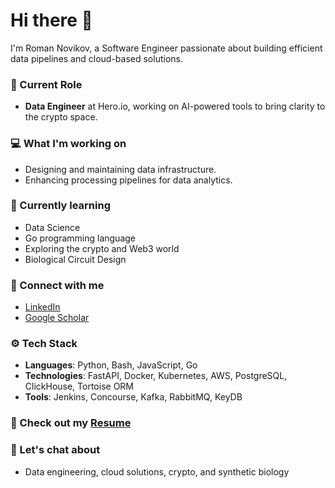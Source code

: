 # Hi there 👋

I'm Roman Novikov, a Software Engineer passionate about building efficient data pipelines and cloud-based solutions.

### 🌟 Current Role
- **Data Engineer** at Hero.io, working on AI-powered tools to bring clarity to the crypto space.

### 💻 What I'm working on
- Designing and maintaining data infrastructure.
- Enhancing processing pipelines for data analytics.

### 🌱 Currently learning
- Data Science
- Go programming language
- Exploring the crypto and Web3 world
- Biological Circuit Design

### 🔗 Connect with me
- [LinkedIn](https://www.linkedin.com/in/r-novikov/)
- [Google Scholar](https://scholar.google.com/citations?user=Mchr5koAAAAJ&hl=eng)

### ⚙️ Tech Stack
- **Languages**: Python, Bash, JavaScript, Go
- **Technologies**: FastAPI, Docker, Kubernetes, AWS, PostgreSQL, ClickHouse, Tortoise ORM
- **Tools**: Jenkins, Concourse, Kafka, RabbitMQ, KeyDB

### 📄 Check out my [Resume](https://github.com/romelllo/romelllo/blob/master/resume.pdf)

### 💬 Let's chat about
- Data engineering, cloud solutions, crypto, and synthetic biology